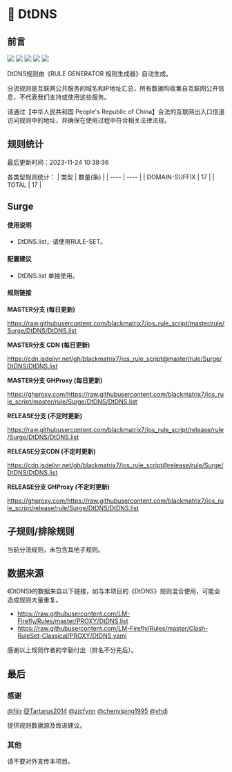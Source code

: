 # 🧸 DtDNS

## 前言

![](https://shields.io/badge/-移除重复规则-ff69b4) ![](https://shields.io/badge/-DOMAIN与DOMAIN--SUFFIX合并-green) ![](https://shields.io/badge/-DOMAIN--SUFFIX间合并-critical) ![](https://shields.io/badge/-DOMAIN--SUFFIX与DOMAIN--KEYWORD合并-blue) ![](https://shields.io/badge/-IP--CIDR(6)合并-blueviolet) 

DtDNS规则由《RULE GENERATOR 规则生成器》自动生成。

分流规则是互联网公共服务的域名和IP地址汇总，所有数据均收集自互联网公开信息，不代表我们支持或使用这些服务。

请通过【中华人民共和国 People's Republic of China】合法的互联网出入口信道访问规则中的地址，并确保在使用过程中符合相关法律法规。

## 规则统计

最后更新时间：2023-11-24 10:38:36

各类型规则统计：
| 类型 | 数量(条)  | 
| ---- | ----  |
| DOMAIN-SUFFIX | 17  | 
| TOTAL | 17  | 


## Surge 

#### 使用说明
- DtDNS.list，请使用RULE-SET。

#### 配置建议
- DtDNS.list 单独使用。

#### 规则链接
**MASTER分支 (每日更新)**

https://raw.githubusercontent.com/blackmatrix7/ios_rule_script/master/rule/Surge/DtDNS/DtDNS.list

**MASTER分支 CDN (每日更新)**

https://cdn.jsdelivr.net/gh/blackmatrix7/ios_rule_script@master/rule/Surge/DtDNS/DtDNS.list

**MASTER分支 GHProxy (每日更新)**

https://ghproxy.com/https://raw.githubusercontent.com/blackmatrix7/ios_rule_script/master/rule/Surge/DtDNS/DtDNS.list

**RELEASE分支 (不定时更新)**

https://raw.githubusercontent.com/blackmatrix7/ios_rule_script/release/rule/Surge/DtDNS/DtDNS.list

**RELEASE分支CDN (不定时更新)**

https://cdn.jsdelivr.net/gh/blackmatrix7/ios_rule_script@release/rule/Surge/DtDNS/DtDNS.list

**RELEASE分支 GHProxy (不定时更新)**

https://ghproxy.com/https://raw.githubusercontent.com/blackmatrix7/ios_rule_script/release/rule/Surge/DtDNS/DtDNS.list

## 子规则/排除规则


当前分流规则，未包含其他子规则。

## 数据来源

《DtDNS》的数据来自以下链接，如与本项目的《DtDNS》规则混合使用，可能会造成规则大量重复。

- https://raw.githubusercontent.com/LM-Firefly/Rules/master/PROXY/DtDNS.list
- https://raw.githubusercontent.com/LM-Firefly/Rules/master/Clash-RuleSet-Classical/PROXY/DtDNS.yaml


感谢以上规则作者的辛勤付出（排名不分先后）。

## 最后

### 感谢

[@fiiir](https://github.com/fiiir) [@Tartarus2014](https://github.com/Tartarus2014) [@zjcfynn](https://github.com/zjcfynn) [@chenyiping1995](https://github.com/chenyiping1995) [@vhdj](https://github.com/vhdj)

提供规则数据源及改进建议。

### 其他

请不要对外宣传本项目。